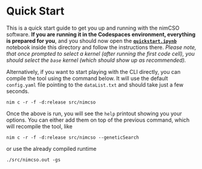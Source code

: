 # Quick Start

This is a quick start guide to get you up and running with the nimCSO software. **If you are running it in the Codespaces environment, everything is prepared for you**, and you should now open the [**`quickstart.ipynb`**](quickstart.ipynb) notebook inside this directory and follow the instructions there. *Please note, that once prompted to select a kernel (after running the first code cell), you should select the `base` kernel (which should show up as recommended).*

Alternatively, if you want to start playing with the CLI directly, you can compile the tool using the command below. It will use the default `config.yaml` file pointing to the `dataList.txt` and should take just a few seconds.

    nim c -r -f -d:release src/nimcso

Once the above is run, you will see the `help` printout showing you your options. You can either add them on top of the previous command, which will recompile the tool, like

    nim c -r -f -d:release src/nimcso --geneticSearch

or use the already compiled runtime

    ./src/nimcso.out -gs
